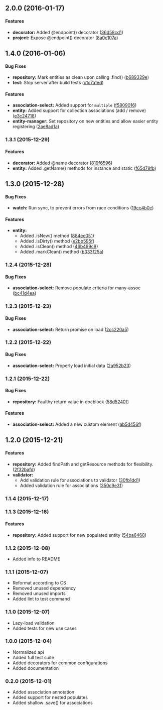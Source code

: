 ## 2.0.0 (2016-01-17)


#### Features

* **decorator:** Added @endpoint() decorator ([36d58cd1](https://github.com/SpoonX/aurelia-orm/commit/36d58cd133b58491774b9f90c65c2208405c0b86))
* **project:** Expose @endpoint() decorator ([8a0c107a](https://github.com/SpoonX/aurelia-orm/commit/8a0c107acef3cf351faec14b2b7c607c64b7ec78))


## 1.4.0 (2016-01-06)


#### Bug Fixes

* **repository:** Mark entities as clean upon calling .find() ([b689329e](https://github.com/SpoonX/aurelia-orm/commit/b689329e4b2c08ab63752959c0be83f9cb26fecd))
* **test:** Stop server after build tests ([c1c7a1ed](https://github.com/SpoonX/aurelia-orm/commit/c1c7a1edd118877d8813064fa199886c02fb306f))


#### Features

* **association-select:** Added support for `multiple` ([f5809016](https://github.com/SpoonX/aurelia-orm/commit/f5809016b730a4bcac5e6749b1168ccdad2b89db))
* **entity:** Added support for collection associations (add / remove) ([e3c24718](https://github.com/SpoonX/aurelia-orm/commit/e3c24718f53bee7b999a9a9ec46ca082a7d10dba))
* **entity-manager:** Set repository on new entities and allow easier entity registering ([2ae8ad1a](https://github.com/SpoonX/aurelia-orm/commit/2ae8ad1ad4309363dc58cd8c05715bfdb872b0eb))


### 1.3.1 (2015-12-29)


#### Features

* **decorator:** Added @name decorator ([819f6596](https://github.com/SpoonX/aurelia-orm/commit/819f65966d1bda811ac3009827a544e7f7c40643))
* **entity:** Added .getName() methods for instance and static ([f65d78fb](https://github.com/SpoonX/aurelia-orm/commit/f65d78fb97fd6d733c7083e2be77346639553b5b))


## 1.3.0 (2015-12-28)


#### Bug Fixes

* **watch:** Run sync, to prevent errors from race conditions ([19cc4b0c](https://github.com/SpoonX/aurelia-orm/commit/19cc4b0c0896e4384cc09a4b3fd3474a54a6ae6e))


#### Features

* **entity:**
  * Added .isNew() method ([884ec051](https://github.com/SpoonX/aurelia-orm/commit/884ec0518ab4659102e0b7636fdcadec2f961032))
  * Added .isDirty() method ([e2bb595f](https://github.com/SpoonX/aurelia-orm/commit/e2bb595f0a021f8bd3a28625cfab32175db9309f))
  * Added .isClean() method ([46b499c9](https://github.com/SpoonX/aurelia-orm/commit/46b499c9ab56303ffe0572369fa024a60cc4537d))
  * Added .markClean() method ([b333f25a](https://github.com/SpoonX/aurelia-orm/commit/b333f25a502a56e2c40e8c548de0554a2bfb6b90))


### 1.2.4 (2015-12-28)


#### Bug Fixes

* **association-select:** Remove populate criteria for many-assoc ([bc41d4ea](https://github.com/SpoonX/aurelia-orm/commit/bc41d4ea3f0bba4664ce4293d7d315caa845fe2e))


### 1.2.3 (2015-12-23)


#### Bug Fixes

* **association-select:** Return promise on load ([2cc220a5](https://github.com/SpoonX/aurelia-orm/commit/2cc220a5b39d195d9de2e10e29bb8311809a1ee4))


### 1.2.2 (2015-12-22)


#### Bug Fixes

* **association-select:** Properly load initial data ([2a952b23](https://github.com/SpoonX/aurelia-orm/commit/2a952b2344c11d3654f408ebb73f28652fcba61d))


### 1.2.1 (2015-12-22)


#### Bug Fixes

* **repository:** Faulthy return value in docblock ([58d5240f](https://github.com/SpoonX/aurelia-orm/commit/58d5240f415d66bcc6630e3e681338c946b59560))


#### Features

* **association-select:** Added a new custom element ([ab5d456f](https://github.com/SpoonX/aurelia-orm/commit/ab5d456f468b7cab92cbec6ed62dc5b03150a4e6))


## 1.2.0 (2015-12-21)


#### Features

* **repository:** Added findPath and getResource methods for flexibility. ([2f32bafd](https://github.com/SpoonX/aurelia-orm/commit/2f32bafd3eba087dcbe49b1f6f58727066c0d514))
* **validator:**
  * Add validation rule for associations to validator ([30fb1dd1](https://github.com/SpoonX/aurelia-orm/commit/30fb1dd1918d561c8ac2a99708af962224824c9e))
  * Added validation rule for associations ([350c9e31](https://github.com/SpoonX/aurelia-orm/commit/350c9e31570e616035b0e52a43b57d226c4fbd8f))


### 1.1.4 (2015-12-17)


### 1.1.3 (2015-12-16)


#### Features

* **repository:** Added support for new populated entity ([54ba6468](https://github.com/SpoonX/aurelia-orm/commit/54ba646813dcea973acd8d0603872ae92e8b01f2))


### 1.1.2 (2015-12-08)
* Added info to README

### 1.1.1 (2015-12-07)
* Reformat according to CS
* Removed unused dependency
* Removed unused imports
* Added lint to test command

### 1.1.0 (2015-12-07)
* Lazy-load validation
* Added tests for new use cases

### 1.0.0 (2015-12-04)
* Normalized api
* Added full test suite
* Added decorators for common configurations
* Added documentation

### 0.2.0 (2015-12-01)
* Added association annotation
* Added support for nested populates
* Added shallow .save() for associations
